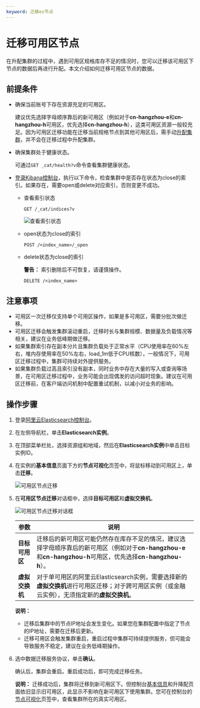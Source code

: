 ```yaml
---
keyword: 迁移es节点
---
```


# 迁移可用区节点

在升配集群的过程中，遇到可用区规格库存不足的情况时，您可以迁移该可用区下节点的数据后再进行升配。本文介绍如何迁移可用区节点的数据。

## 前提条件

-   确保当前账号下存在资源充足的可用区。

    建议优先选择字母顺序靠后的新可用区（例如对于**cn-hangzhou-e**和**cn-hangzhou-h**可用区，优先选择**cn-hangzhou-h**），这类可用区资源一般较充足。因为可用区迁移功能在迁移当前规格节点到其他可用区后，需手动[升配集群](/cn.zh-CN/Elasticsearch/升降配实例/升配集群.md)，并不会在迁移过程中升配集群。

-   确保集群处于健康状态。

    可通过`GET _cat/health?v`命令查看集群健康状态。

-   [登录Kibana控制台](/cn.zh-CN/Elasticsearch/可视化控制/Kibana/登录Kibana控制台.md)，执行以下命令，检查集群中是否存在状态为close的索引。如果存在，需要open或delete对应索引，否则变更不成功。
    -   查看索引状态

        ```
        GET /_cat/indices?v
        ```

        ![查看索引状态](https://static-aliyun-doc.oss-accelerate.aliyuncs.com/assets/img/zh-CN/7521954161/p244657.png)

    -   open状态为close的索引

        ```
        POST /<index_name>/_open
        ```

    -   delete状态为close的索引

        **警告：** 索引删除后不可恢复，请谨慎操作。

        ```
        DELETE /<index_name>
        ```


## 注意事项

-   可用区一次迁移仅支持单个可用区操作，如果是多可用区，需要分批次做迁移。
-   可用区迁移会触发集群滚动重启，迁移时长与集群规模、数据量及负载情况等相关，建议在业务低峰期做迁移。
-   如果集群索引存在副本分片且集群负载处于正常水平（CPU使用率在60%左右，堆内存使用率在50%左右，load\_1m低于CPU核数），一般情况下，可用区迁移过程中，集群可持续对外提供服务。
-   如果集群负载过高且索引没有副本，同时业务中存在大量的写入或查询等场景，在可用区迁移过程中，业务可能会出现偶发的访问超时现象。建议在可用区迁移前，在客户端访问机制中配置重试机制，以减小对业务的影响。

## 操作步骤

1.  登录[阿里云Elasticsearch控制台](https://elasticsearch.console.aliyun.com/#/home)。

2.  在左侧导航栏，单击**Elasticsearch实例**。

3.  在顶部菜单栏处，选择资源组和地域，然后在**Elasticsearch实例**中单击目标实例ID。

4.  在实例的**基本信息**页面下方的**节点可视化**页签中，将鼠标移动到可用区上，单击**迁移**。

    ![可用区节点迁移](https://static-aliyun-doc.oss-accelerate.aliyuncs.com/assets/img/zh-CN/1646359951/p77306.png)

5.  在**可用区节点迁移**对话框中，选择**目标可用区**和**虚拟交换机**。

    ![可用区节点迁移对话框](https://static-aliyun-doc.oss-accelerate.aliyuncs.com/assets/img/zh-CN/1646359951/p77329.png)

    |参数|说明|
    |--|--|
    |**目标可用区**|迁移后的新可用区可能仍然存在库存不足的情况，建议选择字母顺序靠后的新可用区（例如对于**cn-hangzhou-e**和**cn-hangzhou-h**可用区，优先选择**cn-hangzhou-h**）。|
    |**虚拟交换机**|对于单可用区的阿里云Elasticsearch实例，需要选择新的**虚拟交换机**进行可用区迁移；对于跨可用区实例（或金融云实例），无须指定新的**虚拟交换机**。|

    **说明：**

    -   迁移后集群中的节点IP地址会发生变化。如果您在集群配置中指定了节点的IP地址，需要在迁移后更新。
    -   迁移可用区会触发集群重启，重启过程中集群可持续提供服务，但可能会导致服务不稳定，建议在业务低峰期操作。
6.  选中数据迁移服务协议，单击**确认**。

    确认后，集群会重启。重启成功后，即可完成迁移任务。

    **说明：** 迁移成功后，集群将迁移到新可用区下。但控制台[基本信息](/cn.zh-CN/Elasticsearch/实例管理/查看实例的基本信息.md)和升降配页面依旧显示旧可用区，此显示不影响在新可用区下使用集群。您可在控制台的[节点可视化](/cn.zh-CN/Elasticsearch/实例管理/查看集群状态和节点信息.md)页签中，查看集群所在的真实可用区。


